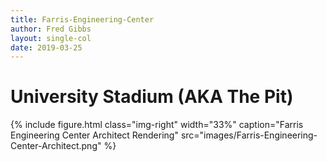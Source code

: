 ```yaml
---
title: Farris-Engineering-Center
author: Fred Gibbs
layout: single-col
date: 2019-03-25
---
```



# University Stadium (AKA The Pit)



{% include figure.html class="img-right" width="33%" caption="Farris Engineering Center Architect Rendering" src="images/Farris-Engineering-Center-Architect.png" %}
